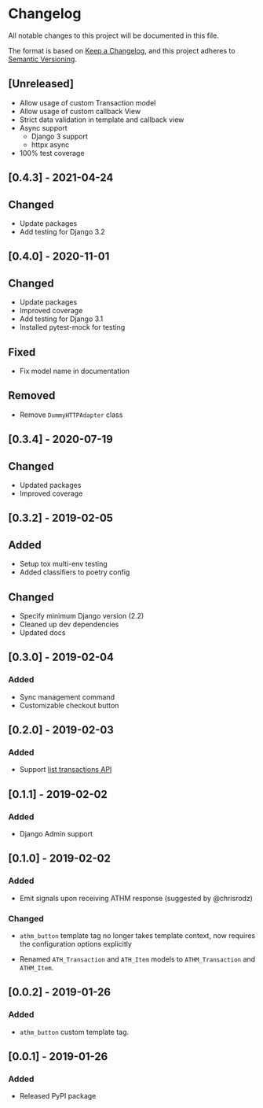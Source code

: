 # Changelog

All notable changes to this project will be documented in this file.

The format is based on [Keep a Changelog](https://keepachangelog.com/en/1.0.0/),
and this project adheres to [Semantic Versioning](https://semver.org/spec/v2.0.0.html).

## [Unreleased]

- Allow usage of custom Transaction model
- Allow usage of custom callback View
- Strict data validation in template and callback view
- Async support
    - Django 3 support
    - httpx async
- 100% test coverage

## [0.4.3] - 2021-04-24

## Changed

- Update packages
- Add testing for Django 3.2

## [0.4.0] - 2020-11-01

## Changed

- Update packages
- Improved coverage
- Add testing for Django 3.1
- Installed pytest-mock for testing

## Fixed

- Fix model name in documentation

## Removed
- Remove `DummyHTTPAdapter` class



## [0.3.4] - 2020-07-19

## Changed

- Updated packages
- Improved coverage

## [0.3.2] - 2019-02-05

## Added

- Setup tox multi-env testing
- Added classifiers to poetry config

## Changed

- Specify minimum Django version (2.2)
- Cleaned up dev dependencies
- Updated docs

## [0.3.0] - 2019-02-04

### Added

- Sync management command
- Customizable checkout button

## [0.2.0] - 2019-02-03

### Added
- Support [list transactions API](https://github.com/evertec/athmovil-javascript-api#transactions)

## [0.1.1] - 2019-02-02

### Added

- Django Admin support

## [0.1.0] - 2019-02-02

### Added

- Emit signals upon receiving ATHM response (suggested by @chrisrodz)

### Changed
- `athm_button` template tag no longer takes template context, now requires the configuration options explicitly

- Renamed `ATH_Transaction` and `ATH_Item` models to `ATHM_Transaction` and `ATHM_Item`.

## [0.0.2] - 2019-01-26

### Added

- `athm_button` custom template tag.


## [0.0.1] - 2019-01-26

### Added

- Released PyPI package
